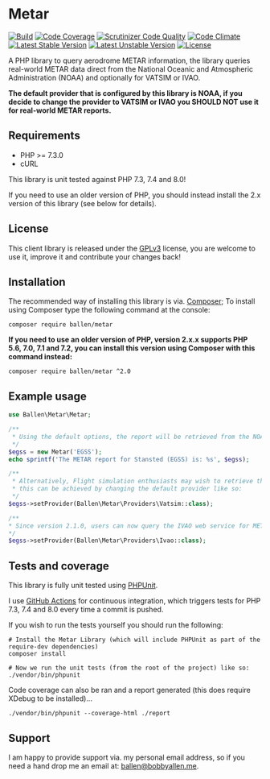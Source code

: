 Metar
=====

[![Build](https://github.com/allebb/metar/workflows/build/badge.svg)](https://github.com/allebb/metar/actions)
[![Code Coverage](https://codecov.io/gh/allebb/metar/branch/master/graph/badge.svg)](https://codecov.io/gh/allebb/metar)
[![Scrutinizer Code Quality](https://scrutinizer-ci.com/g/allebb/metar/badges/quality-score.png?b=master)](https://scrutinizer-ci.com/g/allebb/metar/?branch=master)
[![Code Climate](https://codeclimate.com/github/allebb/metar/badges/gpa.svg)](https://codeclimate.com/github/allebb/metar)
[![Latest Stable Version](https://poser.pugx.org/ballen/metar/v/stable)](https://packagist.org/packages/ballen/metar)
[![Latest Unstable Version](https://poser.pugx.org/ballen/metar/v/unstable)](https://packagist.org/packages/ballen/metar)
[![License](https://poser.pugx.org/ballen/metar/license)](https://packagist.org/packages/ballen/metar)

A PHP library to query aerodrome METAR information, the library queries real-world METAR data direct from the National Oceanic and Atmospheric Administration (NOAA) and optionally for VATSIM or IVAO.

__The default provider that is configured by this library is NOAA, if you decide to change the provider to VATSIM or IVAO you SHOULD NOT use it for real-world METAR reports.__

Requirements
------------

* PHP >= 7.3.0
* cURL

This library is unit tested against PHP 7.3, 7.4 and 8.0!

If you need to use an older version of PHP, you should instead install the 2.x version of this library (see below for details).

License
-------

This client library is released under the [GPLv3](https://raw.githubusercontent.com/allebb/metar/master/LICENSE) license, you are welcome to use it, improve it and contribute your changes back!

Installation
------------

The recommended way of installing this library is via. [Composer](http://getcomposer.org); To install using Composer type the following command at the console:

```shell
composer require ballen/metar
```

**If you need to use an older version of PHP, version 2.x.x supports PHP 5.6, 7.0, 7.1 and 7.2, you can install this version using Composer with this command instead:**

```shell
composer require ballen/metar ^2.0
```

Example usage
-------------

```php
use Ballen\Metar\Metar;

/**
 * Using the default options, the report will be retrieved from the NOAA web service.
 */
$egss = new Metar('EGSS');
echo sprintf('The METAR report for Stansted (EGSS) is: %s', $egss);

/**
 * Alternatively, Flight simulation enthusiasts may wish to retrieve the current VATSIM reports,
 * this can be achieved by changing the default provider like so: 
 */
$egss->setProvider(Ballen\Metar\Providers\Vatsim::class);

/**
* Since version 2.1.0, users can now query the IVAO web service for METARs too by using the 'IVAO' provider method like so:
*/
$egss->setProvider(Ballen\Metar\Providers\Ivao::class);
```

Tests and coverage
------------------

This library is fully unit tested using [PHPUnit](https://phpunit.de/).

I use [GitHub Actions](https://github.com/) for continuous integration, which triggers tests for PHP 7.3, 7.4 and 8.0 every time a commit is pushed.

If you wish to run the tests yourself you should run the following:

```shell
# Install the Metar Library (which will include PHPUnit as part of the require-dev dependencies)
composer install

# Now we run the unit tests (from the root of the project) like so:
./vendor/bin/phpunit
```

Code coverage can also be ran and a report generated (this does require XDebug to be installed)...

```shell
./vendor/bin/phpunit --coverage-html ./report
```

Support
-------

I am happy to provide support via. my personal email address, so if you need a hand drop me an email at: [ballen@bobbyallen.me]().

